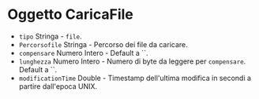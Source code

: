 # Oggetto CaricaFile

* `tipo` Stringa - `file`.
* `Percorsofile` Stringa - Percorso dei file da caricare.
* `compensare` Numero Intero - Default a ``.
* `lunghezza` Numero Intero - Numero di byte da leggere per `compensare`. Default a ``.
* `modificationTime` Double - Timestamp dell'ultima modifica in secondi a partire dall'epoca UNIX.